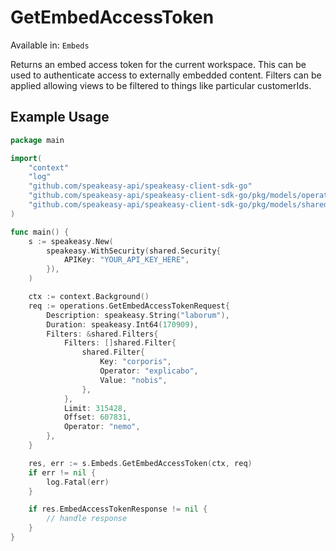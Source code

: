 # GetEmbedAccessToken
Available in: `Embeds`

Returns an embed access token for the current workspace. This can be used to authenticate access to externally embedded content.
Filters can be applied allowing views to be filtered to things like particular customerIds.

## Example Usage
```go
package main

import(
	"context"
	"log"
	"github.com/speakeasy-api/speakeasy-client-sdk-go"
	"github.com/speakeasy-api/speakeasy-client-sdk-go/pkg/models/operations"
	"github.com/speakeasy-api/speakeasy-client-sdk-go/pkg/models/shared"
)

func main() {
    s := speakeasy.New(
        speakeasy.WithSecurity(shared.Security{
            APIKey: "YOUR_API_KEY_HERE",
        }),
    )

    ctx := context.Background()    
    req := operations.GetEmbedAccessTokenRequest{
        Description: speakeasy.String("laborum"),
        Duration: speakeasy.Int64(170909),
        Filters: &shared.Filters{
            Filters: []shared.Filter{
                shared.Filter{
                    Key: "corporis",
                    Operator: "explicabo",
                    Value: "nobis",
                },
            },
            Limit: 315428,
            Offset: 607831,
            Operator: "nemo",
        },
    }

    res, err := s.Embeds.GetEmbedAccessToken(ctx, req)
    if err != nil {
        log.Fatal(err)
    }

    if res.EmbedAccessTokenResponse != nil {
        // handle response
    }
}
```